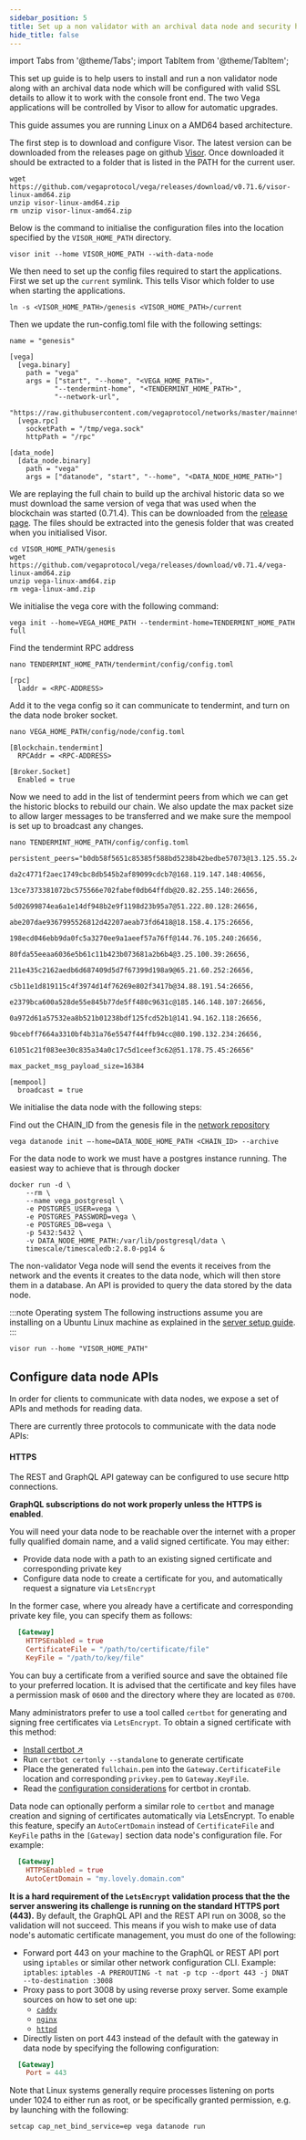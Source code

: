 ```yaml
---
sidebar_position: 5
title: Set up a non validator with an archival data node and security https access
hide_title: false
---
```

import Tabs from '@theme/Tabs';
import TabItem from '@theme/TabItem';

This set up guide is to help users to install and run a non validator node along with an archival data node which will be configured with valid SSL details to allow it to work with the console front end. The two Vega applications will be controlled by Visor to allow for automatic upgrades.

This guide assumes you are running Linux on a AMD64 based architecture.

The first step is to download and configure Visor. The latest version can be downloaded from the releases page on github [Visor](https://github.com/vegaprotocol/vega/releases/download/v0.71.6/visor-linux-amd64.zip). Once downloaded it should be extracted to a folder that is listed in the PATH for the current user.

```shell
wget https://github.com/vegaprotocol/vega/releases/download/v0.71.6/visor-linux-amd64.zip
unzip visor-linux-amd64.zip
rm unzip visor-linux-amd64.zip
```

 Below is the command to initialise the configuration files into the location specified by the `VISOR_HOME_PATH` directory.

```shell
visor init --home VISOR_HOME_PATH --with-data-node
```

We then need to set up the config files required to start the applications. First we set up the `current` symlink. This tells Visor which folder to use when starting the applications.

```shell
ln -s <VISOR_HOME_PATH>/genesis <VISOR_HOME_PATH>/current
```

Then we update the run-config.toml file with the following settings:

```shell
name = "genesis"

[vega]
  [vega.binary]
    path = "vega"
    args = ["start", "--home", "<VEGA_HOME_PATH>",
           "--tendermint-home", "<TENDERMINT_HOME_PATH>",
           "--network-url",
           "https://raw.githubusercontent.com/vegaprotocol/networks/master/mainnet1/genesis.json"]
  [vega.rpc]
    socketPath = "/tmp/vega.sock"
    httpPath = "/rpc"

[data_node]
  [data_node.binary]
    path = "vega"
    args = ["datanode", "start", "--home", "<DATA_NODE_HOME_PATH>"]

```

We are replaying the full chain to build up the archival historic data so we must download the same version of vega that was used when the blockchain was started (0.71.4). This can be downloaded from the [release page](https://github.com/vegaprotocol/vega/releases/download/v0.71.4). The files should be extracted into the genesis folder that was created when you initialised Visor.

```shell
cd VISOR_HOME_PATH/genesis
wget https://github.com/vegaprotocol/vega/releases/download/v0.71.4/vega-linux-amd64.zip
unzip vega-linux-amd64.zip
rm vega-linux-amd.zip
```

We initialise the vega core with the following command:

```shell
vega init --home=VEGA_HOME_PATH --tendermint-home=TENDERMINT_HOME_PATH full
```

Find the tendermint RPC address
```shell
nano TENDERMINT_HOME_PATH/tendermint/config/config.toml

[rpc]
  laddr = <RPC-ADDRESS>
```

Add it to the vega config so it can communicate to tendermint, and turn on the data node broker socket.
```shell
nano VEGA_HOME_PATH/config/node/config.toml

[Blockchain.tendermint]
  RPCAddr = <RPC-ADDRESS>

[Broker.Socket]
  Enabled = true
```

Now we need to add in the list of tendermint peers from which we can get the historic blocks to rebuild our chain. We also update the max packet size to allow larger messages to be transferred and we make sure the mempool is set up to broadcast any changes.

```shell
nano TENDERMINT_HOME_PATH/config/config.toml

persistent_peers="b0db58f5651c85385f588bd5238b42bedbe57073@13.125.55.240:26656,
                  da2c4771f2aec1749cbc8db545b2af89099cdcb7@168.119.147.148:40656,
                  13ce7373381072bc575566e702fabef0db64ffdb@20.82.255.140:26656,
                  5d02699874ea6a1e14df948b2e9f1198d23b95a7@51.222.80.128:26656,
                  abe207dae9367995526812d42207aeab73fd6418@18.158.4.175:26656,
                  198ecd046ebb9da0fc5a3270ee9a1aeef57a76ff@144.76.105.240:26656,
                  80fda55eeaa6036e5b61c11b423b073681a2b6b4@3.25.100.39:26656,
                  211e435c2162aedb6d687409d5d7f67399d198a9@65.21.60.252:26656,
                  c5b11e1d819115c4f3974d14f76269e802f3417b@34.88.191.54:26656,
                  e2379bca600a528de55e845b77de5ff480c9631c@185.146.148.107:26656,
                  0a972d61a57532ea8b521b01238bdf125fcd52b1@141.94.162.118:26656,
                  9bcebff7664a3310bf4b31a76e5547f44ffb94cc@80.190.132.234:26656,
                  61051c21f083ee30c835a34a0c17c5d1ceef3c62@51.178.75.45:26656"

max_packet_msg_payload_size=16384

[mempool]
  broadcast = true
```

We initialise the data node with the following steps:

Find out the CHAIN_ID from the genesis file in the [network repository](https://raw.githubusercontent.com/vegaprotocol/networks/master/mainnet1/genesis.json)

```shell
vega datanode init –-home=DATA_NODE_HOME_PATH <CHAIN_ID> --archive
```

For the data node to work we must have a postgres instance running. The easiest way to achieve that is through docker

```shell
docker run -d \
    --rm \
    --name vega_postgresql \
    -e POSTGRES_USER=vega \
    -e POSTGRES_PASSWORD=vega \
    -e POSTGRES_DB=vega \
    -p 5432:5432 \
    -v DATA_NODE_HOME_PATH:/var/lib/postgresql/data \
    timescale/timescaledb:2.8.0-pg14 &
```


The non-validator Vega node will send the events it receives from the network and the events it creates to the data node, which will then store them in a database. An API is provided to query the data stored by the data node.


:::note Operating system
The following instructions assume you are installing on a Ubuntu Linux machine as explained in the [server setup guide](setup-server#os-and-software).
:::

```shell
visor run --home "VISOR_HOME_PATH"
```


## Configure data node APIs
In order for clients to communicate with data nodes, we expose a set of APIs and methods for reading data.

There are currently three protocols to communicate with the data node APIs:

#### HTTPS
The REST and GraphQL API gateway can be configured to use secure http connections.

**GraphQL subscriptions do not work properly unless the HTTPS is enabled**.

You will need your data node to be reachable over the internet with a proper fully qualified domain name, and a valid signed certificate. You may either:

* Provide data node with a path to an existing signed certificate and corresponding private key
* Configure data node to create a certificate for you, and automatically request a signature via `LetsEncrypt`

In the former case, where you already have a certificate and corresponding private key file, you can specify them as follows:

```toml
  [Gateway]
    HTTPSEnabled = true
    CertificateFile = "/path/to/certificate/file"
    KeyFile = "/path/to/key/file"
```

You can buy a certificate from a verified source and save the obtained file to your preferred location. It is advised that the certificate and key files have a permission mask of `0600` and the directory where they are located as `0700`.

Many administrators prefer to use a tool called `certbot` for generating and signing free certificates via `LetsEncrypt`. To obtain a signed certificate with this method:
* [Install certbot ↗](https://www.inmotionhosting.com/support/website/ssl/lets-encrypt-ssl-ubuntu-with-certbot/)
* Run `certbot certonly --standalone` to generate certificate
* Place the generated `fullchain.pem` into the `Gateway.CertificateFile` location and corresponding `privkey.pem` to `Gateway.KeyFile`.
* Read the [configuration considerations](https://serverfault.com/questions/790772/best-practices-for-setting-a-cron-job-for-lets-encrypt-certbot-renewal) for certbot in crontab.

Data node can optionally perform a similar role to `certbot` and manage creation and signing of certificates automatically via LetsEncrypt. To enable this feature, specify an `AutoCertDomain` instead of `CertificateFile` and `KeyFile` paths in the `[Gateway]` section data node's configuration file. For example:

```toml
  [Gateway]
    HTTPSEnabled = true
    AutoCertDomain = "my.lovely.domain.com"
```

**It is a hard requirement of the `LetsEncrypt` validation process that the the server answering its challenge is running on the standard HTTPS port (443).** By default, the GraphQL API and the REST API run on 3008, so the validation will not succeed. This means if you wish to make use of data node's automatic certificate management, you must do one of the following:

* Forward port 443 on your machine to the GraphQL or REST API port using `iptables` or similar other network configuration CLI. Example: `iptables`: `iptables -A PREROUTING -t nat -p tcp --dport 443 -j DNAT --to-destination :3008`
* Proxy pass to port 3008 by using reverse proxy server. Some example sources on how to set one up:
  - [`caddy`](https://caddyserver.com/docs/quick-starts/reverse-proxy)
  - [`nginx`](https://docs.nginx.com/nginx/admin-guide/web-server/reverse-proxy/)
  - [`httpd`](https://httpd.apache.org/docs/2.4/howto/reverse_proxy.html)
* Directly listen on port 443 instead of the default with the gateway in data node by specifying the following configuration:

```toml
  [Gateway]
    Port = 443
```

Note that Linux systems generally require processes listening on ports under 1024 to either run as root, or be specifically granted permission, e.g. by launching with the following:

```shell
setcap cap_net_bind_service=ep vega datanode run
```


